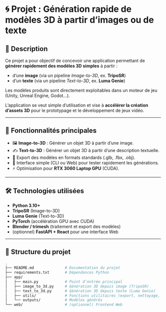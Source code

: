 # 🌀 Projet : Génération rapide de modèles 3D à partir d’images ou de texte  

## 📌 Description  
Ce projet a pour objectif de concevoir une application permettant de **générer rapidement des modèles 3D simples** à partir :  
- d’une **image** (via un pipeline *Image-to-3D*, ex. **TripoSR**)  
- d’un **texte** (via un pipeline *Text-to-3D*, ex. **Luma Genie**)  

Les modèles produits sont directement exploitables dans un moteur de jeu (Unity, Unreal Engine, Godot…).  

L’application se veut simple d’utilisation et vise à **accélérer la création d’assets 3D** pour le prototypage et le développement de jeux vidéo.  

---

## 🚀 Fonctionnalités principales  
- 🖼️ **Image-to-3D** : Générer un objet 3D à partir d’une image.  
- ✍️ **Text-to-3D** : Générer un objet 3D à partir d’une description textuelle.  
- 💾 Export des modèles en formats standards (.glb, .fbx, .obj).  
- 🔧 Interface simple (CLI ou Web) pour tester rapidement les générations.  
- ⚡ Optimisation pour **RTX 3060 Laptop GPU** (CUDA).  

---

## 🛠️ Technologies utilisées  
- **Python 3.10+**  
- **TripoSR** (Image-to-3D)  
- **Luma Genie** (Text-to-3D)  
- **PyTorch** (accélération GPU avec CUDA)  
- **Blender / trimesh** (traitement et export des modèles)  
- (optionnel) **FastAPI + React** pour une interface Web  

---

## 📂 Structure du projet  
```bash
.
├── README.md              # Documentation du projet
├── requirements.txt       # Dépendances Python
├── app/
│   ├── main.py            # Point d’entrée principal
│   ├── image_to_3d.py     # Génération 3D depuis image (TripoSR)
│   ├── text_to_3d.py      # Génération 3D depuis texte (Luma Genie)
│   ├── utils/             # Fonctions utilitaires (export, nettoyage, etc.)
│   └── outputs/           # Modèles générés
└── web/                   # (optionnel) Frontend Web
